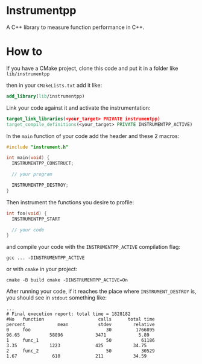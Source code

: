 # Instrumentpp

A C++ library to measure function performance in C++.

# How to

If you have a CMake project, clone this code and put it in a folder like `lib/instrumentpp`

then in your `CMakeLists.txt` add it like:

```cmake
add_library(lib/instrumentpp)
```

Link your code against it and activate the instrumentation:

```cmake
target_link_libraries(<your_target> PRIVATE instrumentpp)
target_compile_definitions(<your_target> PRIVATE INSTRUMENTPP_ACTIVE)
```

In the `main` function of your code add the header and these 2 macros:

```c++
#include "instrument.h"

int main(void) {
  INSTRUMENTPP_CONSTRUCT;

  // your program

  INSTRUMENTPP_DESTROY;
}
```

Then instrument the functions you desire to profile:

```c++
int foo(void) {
  INSTRUMENTPP_START

  // your code
}
```

and compile your code with the `INSTRUMENTPP_ACTIVE` compilation flag:

```shell
gcc ... -DINSTRUMENTPP_ACTIVE
```

or with `cmake` in your project:

```shell
cmake -B build cmake -DINSTRUMENTPP_ACTIVE=On
```

After running your code, if it reaches the place where `INSTRUMENT_DESTROY` is, you should see in `stdout` something like:

```shell
...
# Final execution report: total time = 1828182
#No   function                    calls      total time         percent            mean           stdev        relative
0     foo                            30         1766895           96.65           58896            3471            5.89
1     func_1                         50           61186            3.35            1223             425           34.75
2     func_2                         50           30529            1.67             610             211           34.59
```
